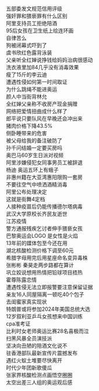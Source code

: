 五部委发文规范信用评级  
强奸罪和猥亵罪有什么区别  
阿里支持员工拒绝陪酒  
95后女孩在卫生纸上绘连环画  
自律苦么  
狗被闭幕式吓到了  
虞书欣红色露背泳装  
父亲听全红婵说挣钱给妈妈治病很感动  
洗衣液里加84几乎没有消毒效果  
瘦了15斤的李云迪  
遭遇性侵如何第一时间取证  
为什么跳绳不能进奥运  
颜人中当街背林允  
全红婵父亲称不收房产现金捐赠  
网络把爱情扭曲成什么样了  
郎平说只要队风在早晚还会冲出来  
猪肉价格下降43.5%  
侧卧睡带来的危害  
被父母给我的备注破防了  
孙千问结婚一定要买房吗  
奥巴马60岁生日派对视频  
阿里涉嫌侵犯女同事男员工被辞退  
杨迪 奥运五环上有蛾子  
非惠州籍在大亚湾惠阳限购一套房  
不要往空气中喷洒酒精消毒  
阿里公布处理决定  
这就是街舞4定档  
人接种疫苗后仍能传播德尔塔病毒  
武汉大学原校长齐民友逝世  
江苏疫情  
警方通报残疾乞讨者伸手猥亵女孩  
巴黎奥运会LOGO 是女性是火焰  
13年前的媒体包至今还在用  
湖北核酸检测价格下调至60元  
希腊字母用完后用星座命名变异毒株  
张彬彬 秦昊走两步路都在算计  
巩立姣说想用热情把铅球项目捂热  
霍尊陈露恋情  
遭遇性侵无法立即报警要注意保留证据  
亲友16人同屋隔离一顿吃40个包子  
去闺蜜家真实现状  
特朗普或将参加2024年美国总统大选  
12岁叙利亚乒乓女孩想来中国训练  
cpa准考证  
比利时女老师奥运比赛28名喜极而泣  
扫黑风暴全员演技派  
坚决向丑陋的陪酒文化说不  
驻香港部队最新宣传片震撼发布  
遇红火蚁土堆要尽快离开  
时代少年团新歌傻瓜  
张家界核酸检测点画悟空圈圈  
太空出差三人组的奥运观后感  
